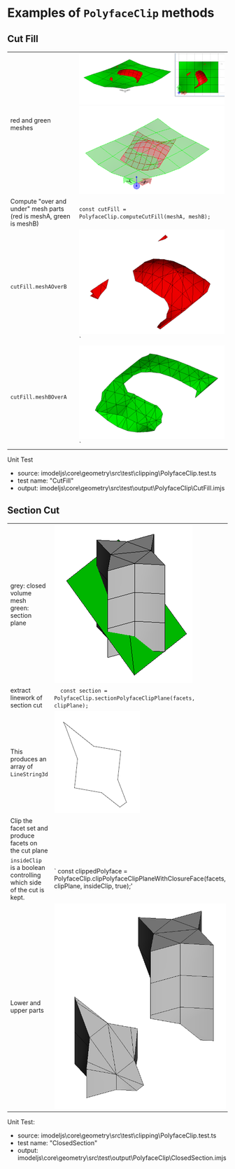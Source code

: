 
# Examples of `PolyfaceClip` methods

## Cut Fill

|  |  |
|---|---|
| red and green meshes  | ![>](./figs/PolyfaceClip/CutFillAInput.png) <br>  ![>](./figs/PolyfaceClip/CutFillAInputTransparent.png) |
| Compute "over and under" mesh parts <br> (red is meshA, green is meshB) | `const cutFill = PolyfaceClip.computeCutFill(meshA, meshB);` |
| `cutFill.meshAOverB` |![>](./figs/PolyfaceClip/CutFillARedOverGreen.png) ` |
| `cutFill.meshBOverA` |![>](./figs/PolyfaceClip/CutFillAGreenOverRed.png) ` |


Unit Test
  * source: imodeljs\core\geometry\src\test\clipping\PolyfaceClip.test.ts
  * test name: "CutFill"
  * output: imodeljs\core\geometry\src\test\output\PolyfaceClip\CutFill.imjs


## Section Cut

|  |  |
|---|---|
| grey: closed volume mesh <br> green: section plane  | ![>](./figs/PolyfaceClip/SectionCut/MeshVolumeAndPlane.png) |
| extract linework of section cut | `  const section = PolyfaceClip.sectionPolyfaceClipPlane(facets, clipPlane);` |
| This produces an array of `LineString3d` | ![>](./figs/PolyfaceClip/SectionCut/SectionCutAsLines.png) |
| Clip the facet set and produce facets on the cut plane <br>
 `insideClip` is a boolean controlling which side of the cut is kept. |`  const clippedPolyface = PolyfaceClip.clipPolyfaceClipPlaneWithClosureFace(facets, clipPlane, insideClip, true);' |
 | Lower and upper parts | ![>](./figs/PolyfaceClip/SectionCut/LowerAndUpperParts.png)



Unit Test:
  * source: imodeljs\core\geometry\src\test\clipping\PolyfaceClip.test.ts
  * test name: "ClosedSection"
  * output: imodeljs\core\geometry\src\test\output\PolyfaceClip\ClosedSection.imjs

